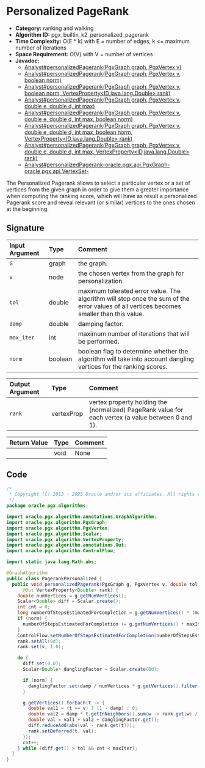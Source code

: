 # Personalized PageRank

- **Category:** ranking and walking
- **Algorithm ID:** pgx_builtin_k2_personalized_pagerank
- **Time Complexity:** O(E * k) with E = number of edges, k <= maximum number of iterations
- **Space Requirement:** O(V) with V = number of vertices
- **Javadoc:**
  - [Analyst#personalizedPagerank(PgxGraph graph, PgxVertex<ID> v)](https://docs.oracle.com/en/database/oracle/property-graph/25.1/spgjv/oracle/pgx/api/Analyst.html#personalizedPagerank_oracle_pgx_api_PgxGraph_oracle_pgx_api_PgxVertex_)
  - [Analyst#personalizedPagerank(PgxGraph graph, PgxVertex<ID> v, boolean norm)](https://docs.oracle.com/en/database/oracle/property-graph/25.1/spgjv/oracle/pgx/api/Analyst.html#personalizedPagerank_oracle_pgx_api_PgxGraph_oracle_pgx_api_PgxVertex_boolean_)
  - [Analyst#personalizedPagerank(PgxGraph graph, PgxVertex<ID> v, boolean norm, VertexProperty<ID,java.lang.Double> rank)](https://docs.oracle.com/en/database/oracle/property-graph/25.1/spgjv/oracle/pgx/api/Analyst.html#personalizedPagerank_oracle_pgx_api_PgxGraph_oracle_pgx_api_PgxVertex_boolean_oracle_pgx_api_VertexProperty_)
  - [Analyst#personalizedPagerank(PgxGraph graph, PgxVertex<ID> v, double e, double d, int max)](https://docs.oracle.com/en/database/oracle/property-graph/25.1/spgjv/oracle/pgx/api/Analyst.html#personalizedPagerank_oracle_pgx_api_PgxGraph_oracle_pgx_api_PgxVertex_double_double_int_)
  - [Analyst#personalizedPagerank(PgxGraph graph, PgxVertex<ID> v, double e, double d, int max, boolean norm)](https://docs.oracle.com/en/database/oracle/property-graph/25.1/spgjv/oracle/pgx/api/Analyst.html#personalizedPagerank_oracle_pgx_api_PgxGraph_oracle_pgx_api_PgxVertex_double_double_int_boolean_)
  - [Analyst#personalizedPagerank(PgxGraph graph, PgxVertex<ID> v, double e, double d, int max, boolean norm, VertexProperty<ID,java.lang.Double> rank)](https://docs.oracle.com/en/database/oracle/property-graph/25.1/spgjv/oracle/pgx/api/Analyst.html#personalizedPagerank_oracle_pgx_api_PgxGraph_oracle_pgx_api_PgxVertex_double_double_int_boolean_oracle_pgx_api_VertexProperty_)
  - [Analyst#personalizedPagerank(PgxGraph graph, PgxVertex<ID> v, double e, double d, int max, VertexProperty<ID,java.lang.Double> rank)](https://docs.oracle.com/en/database/oracle/property-graph/25.1/spgjv/oracle/pgx/api/Analyst.html#personalizedPagerank_oracle_pgx_api_PgxGraph_oracle_pgx_api_PgxVertex_double_double_int_oracle_pgx_api_VertexProperty_)
  - [Analyst#personalizedPagerank-oracle.pgx.api.PgxGraph-oracle.pgx.api.VertexSet-](https://docs.oracle.com/en/database/oracle/property-graph/25.1/spgjv/oracle/pgx/api/Analyst.html)

The Personalized Pagerank allows to select a particular vertex or a set of vertices from the given graph in order to give them a greater importance when computing the ranking score, which will have as result a personalized Pagerank score and reveal relevant (or similar) vertices to the ones chosen at the beginning.

## Signature

| Input Argument | Type | Comment |
| :--- | :--- | :--- |
| `G` | graph | the graph. |
| `v` | node | the chosen vertex from the graph for personalization. |
| `tol` | double | maximum tolerated error value. The algorithm will stop once the sum of the error values of all vertices becomes smaller than this value. |
| `damp` | double | damping factor. |
| `max_iter` | int | maximum number of iterations that will be performed. |
| `norm` | boolean | boolean flag to determine whether the algorithm will take into account dangling vertices for the ranking scores. |

| Output Argument | Type | Comment |
| :--- | :--- | :--- |
| `rank` | vertexProp<double> | vertex property holding the (normalized) PageRank value for each vertex (a value between 0 and 1). |

| Return Value | Type | Comment |
| :--- | :--- | :--- |
| | void | None |

## Code

```java
/*
 * Copyright (C) 2013 - 2025 Oracle and/or its affiliates. All rights reserved.
 */
package oracle.pgx.algorithms;

import oracle.pgx.algorithm.annotations.GraphAlgorithm;
import oracle.pgx.algorithm.PgxGraph;
import oracle.pgx.algorithm.PgxVertex;
import oracle.pgx.algorithm.Scalar;
import oracle.pgx.algorithm.VertexProperty;
import oracle.pgx.algorithm.annotations.Out;
import oracle.pgx.algorithm.ControlFlow;

import static java.lang.Math.abs;

@GraphAlgorithm
public class PagerankPersonalized {
  public void personalizedPagerank(PgxGraph g, PgxVertex v, double tol, double damp, int maxIter, boolean norm,
      @Out VertexProperty<Double> rank) {
    double numVertices = g.getNumVertices();
    Scalar<Double> diff = Scalar.create();
    int cnt = 0;
    long numberOfStepsEstimatedForCompletion = g.getNumVertices() * (maxIter * 2 + 1) + maxIter;
    if (norm) {
      numberOfStepsEstimatedForCompletion += g.getNumVertices() * maxIter;
    }
    ControlFlow.setNumberOfStepsEstimatedForCompletion(numberOfStepsEstimatedForCompletion);
    rank.setAll(0d);
    rank.set(v, 1.0);

    do {
      diff.set(0.0);
      Scalar<Double> danglingFactor = Scalar.create(0d);

      if (norm) {
        danglingFactor.set(damp / numVertices * g.getVertices().filter(n -> n.getOutDegree() == 0).sum(rank));
      }

      g.getVertices().forEach(t -> {
        double val1 = (t == v) ? (1 - damp) : 0;
        double val2 = damp * t.getInNeighbors().sum(w -> rank.get(w) / w.getOutDegree());
        double val = val1 + val2 + danglingFactor.get();
        diff.reduceAdd(abs(val - rank.get(t)));
        rank.setDeferred(t, val);
      });
      cnt++;
    } while (diff.get() > tol && cnt < maxIter);
  }
}
```
